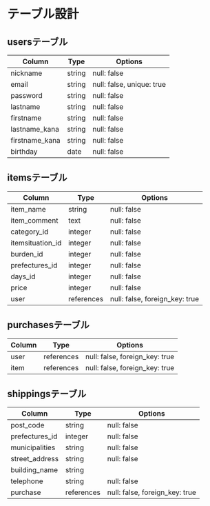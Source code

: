 # テーブル設計

## usersテーブル

| Column             | Type   | Options                   |
| ------------------ | ------ | ------------------------- |
| nickname           | string | null: false               |
| email              | string | null: false, unique: true |
| password           | string | null: false               |
| lastname           | string | null: false               |
| firstname          | string | null: false               |
| lastname_kana      | string | null: false               |
| firstname_kana     | string | null: false               |
| birthday           | date   | null: false               |


## itemsテーブル

| Column             | Type       | Options                        |
| ------------------ | ---------- | ------------------------------ |
| item_name          | string     | null: false                    |
| item_comment       | text       | null: false                    |
| category_id        | integer    | null: false                    |
| itemsituation_id   | integer    | null: false                    |
| burden_id          | integer    | null: false                    |
| prefectures_id     | integer    | null: false                    |
| days_id            | integer    | null: false                    |
| price              | integer    | null: false                    |
| user               | references | null: false, foreign_key: true |


## purchasesテーブル

| Column             | Type       | Options                        |
| ------------------ | ---------- | ------------------------------ |
| user               | references | null: false, foreign_key: true |
| item               | references | null: false, foreign_key: true |


## shippingsテーブル

| Column             | Type       | Options                        |
| ------------------ | ---------- | ------------------------------ |
| post_code          | string     | null: false                    |
| prefectures_id     | integer    | null: false                    |
| municipalities     | string     | null: false                    |
| street_address     | string     | null: false                    |
| building_name      | string     |                                |
| telephone          | string     | null: false                    |
| purchase           | references | null: false, foreign_key: true |

